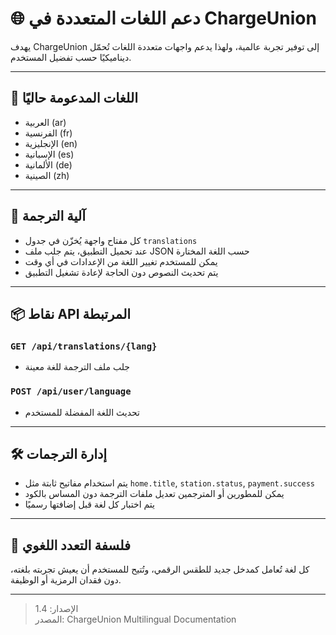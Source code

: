 # 🌐 دعم اللغات المتعددة في ChargeUnion

يهدف ChargeUnion إلى توفير تجربة عالمية، ولهذا يدعم واجهات متعددة اللغات تُحمّل ديناميكيًا حسب تفضيل المستخدم.

---

## 🧾 اللغات المدعومة حاليًا

- العربية (ar)  
- الفرنسية (fr)  
- الإنجليزية (en)  
- الإسبانية (es)  
- الألمانية (de)  
- الصينية (zh)

---

## 🔄 آلية الترجمة

- كل مفتاح واجهة يُخزّن في جدول `translations`  
- عند تحميل التطبيق، يتم جلب ملف JSON حسب اللغة المختارة  
- يمكن للمستخدم تغيير اللغة من الإعدادات في أي وقت  
- يتم تحديث النصوص دون الحاجة لإعادة تشغيل التطبيق

---

## 📦 نقاط API المرتبطة

### `GET /api/translations/{lang}`
- جلب ملف الترجمة للغة معينة

### `POST /api/user/language`
- تحديث اللغة المفضلة للمستخدم

---

## 🛠️ إدارة الترجمات

- يتم استخدام مفاتيح ثابتة مثل `home.title`, `station.status`, `payment.success`  
- يمكن للمطورين أو المترجمين تعديل ملفات الترجمة دون المساس بالكود  
- يتم اختبار كل لغة قبل إضافتها رسميًا

---

## 🧭 فلسفة التعدد اللغوي

كل لغة تُعامل كمدخل جديد للطقس الرقمي، وتُتيح للمستخدم أن يعيش تجربته بلغته، دون فقدان الرمزية أو الوظيفة.

---

> الإصدار: 1.4  
> المصدر: ChargeUnion Multilingual Documentation
